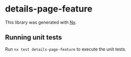 # details-page-feature

This library was generated with [Nx](https://nx.dev).

## Running unit tests

Run `nx test details-page-feature` to execute the unit tests.
